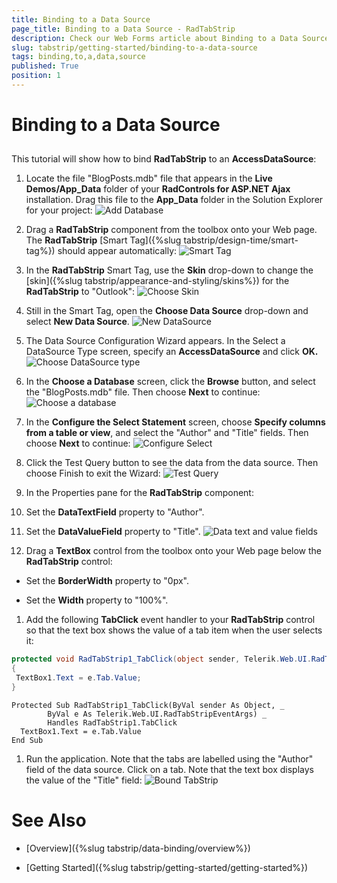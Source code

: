 ```yaml
---
title: Binding to a Data Source
page_title: Binding to a Data Source - RadTabStrip
description: Check our Web Forms article about Binding to a Data Source.
slug: tabstrip/getting-started/binding-to-a-data-source
tags: binding,to,a,data,source
published: True
position: 1
---
```


# Binding to a Data Source

## 

This tutorial will show how to bind **RadTabStrip** to an **AccessDataSource**:

1. Locate the file "BlogPosts.mdb" file that appears in the **Live Demos/App_Data** folder of your **RadControls for ASP.NET Ajax** installation. Drag this file to the **App_Data** folder in the Solution Explorer for your project:
![Add Database](images/tabstrip_adddatabase.png)

1. Drag a **RadTabStrip** component from the toolbox onto your Web page. The **RadTabStrip** [Smart Tag]({%slug tabstrip/design-time/smart-tag%}) should appear automatically:
![Smart Tag](images/tabstrip_smarttag.png)

1. In the **RadTabStrip** Smart Tag, use the **Skin** drop-down to change the [skin]({%slug tabstrip/appearance-and-styling/skins%}) for the **RadTabStrip** to "Outlook":
![Choose Skin](images/tabstrip_chooseskin.png)

1. Still in the Smart Tag, open the **Choose Data Source** drop-down and select **New Data Source**.
![New DataSource](images/tabstrip_newdatasource.png)

1. The Data Source Configuration Wizard appears. In the Select a DataSource Type screen, specify an **AccessDataSource** and click **OK.** 
![Choose DataSource type](images/tabstrip_chooseadatasourcetype.png)

1. In the **Choose a Database** screen, click the **Browse** button, and select the "BlogPosts.mdb" file. Then choose **Next** to continue:
![Choose a database](images/tabstrip_chooseadatabase.png)

1. In the **Configure the Select Statement** screen, choose **Specify columns from a table or view**, and select the "Author" and "Title" fields. Then choose **Next** to continue:
![Configure Select](images/tabstrip_configureselect.png)

1. Click the Test Query button to see the data from the data source. Then choose Finish to exit the Wizard:
![Test Query](images/tabstrip_testquery.png)

1. In the Properties pane for the **RadTabStrip** component:

1. Set the **DataTextField** property to "Author".

1. Set the **DataValueField** property to "Title".
![Data text and value fields](images/tabstrip_datatextandvaluefields.png)

1. Drag a **TextBox** control from the toolbox onto your Web page below the **RadTabStrip** control:

* Set the **BorderWidth** property to "0px".

* Set the **Width** property to "100%".

1. Add the following **TabClick** event handler to your **RadTabStrip** control so that the text box shows the value of a tab item when the user selects it:



````C#
protected void RadTabStrip1_TabClick(object sender, Telerik.Web.UI.RadTabStripEventArgs e)
{
 TextBox1.Text = e.Tab.Value;
} 				
````
````VB.NET
Protected Sub RadTabStrip1_TabClick(ByVal sender As Object, _
        ByVal e As Telerik.Web.UI.RadTabStripEventArgs) _
        Handles RadTabStrip1.TabClick
  TextBox1.Text = e.Tab.Value
End Sub  	
````


1. Run the application. Note that the tabs are labelled using the "Author" field of the data source. Click on a tab. Note that the text box displays the value of the "Title" field:
![Bound TabStrip](images/tabstrip_boundtabstrip.png)

# See Also

 * [Overview]({%slug tabstrip/data-binding/overview%})

 * [Getting Started]({%slug tabstrip/getting-started/getting-started%})
